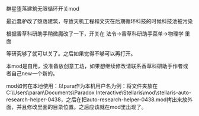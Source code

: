 群星堕落建筑无限循环开关mod

最近蠢驴改了堕落建筑，导致天机工程和文灾在后期循环科技的时候科技池被污染

根据香草科研助手稍微魔改了一下，开关在 法令->香草科研助手菜单->物理学 里面

等研究够了就可以关了。之后如果觉得不够可以再打开。

本mod是自用，没准备放创意工坊，如果想继续修改请联系香草科研助手作者或者自己new一个新的。

mod如何在本地使用：以para作为本机用户名为例：将文件夹放在C:\Users\paran\Documents\Paradox Interactive\Stellaris\mod\stellaris-auto-research-helper-0438，之后在把auto-research-helper-0438.mod拷出来放外面，并且修改里面的目录位置。之后应该就在mod里出现了。

